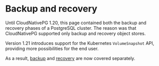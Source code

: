 # Backup and recovery

Until CloudNativePG 1.20, this page contained both the backup and
recovery phases of a PostgreSQL cluster. The reason was that CloudNativePG
supported only backup and recovery object stores.

Version 1.21 introduces support for the Kubernetes `VolumeSnapshot` API,
providing more possibilities for the end user.

As a result, [backup](backup.md) and [recovery](recovery.md) are now covered separately.
